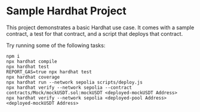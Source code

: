 # Sample Hardhat Project

This project demonstrates a basic Hardhat use case. It comes with a sample contract, a test for that contract, and a script that deploys that contract.

Try running some of the following tasks:

```shell
npm i
npx hardhat compile
npx hardhat test
REPORT_GAS=true npx hardhat test
npx hardhat coverage 
npx hardhat run --network sepolia scripts/deploy.js
npx hardhat verify --network sepolia --contract contracts/Mock/mockUSDT.sol:mockUSDT <deployed-mockUSDT Address>
npx hardhat verify --network sepolia <deployed-pool Address> <deployed-mockUSDT Address>

